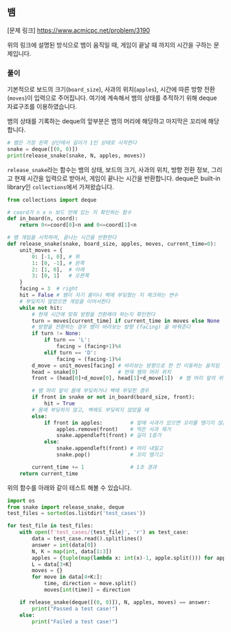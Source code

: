 ## 뱀
[문제 링크] https://www.acmicpc.net/problem/3190  

위의 링크에 설명된 방식으로 뱀이 움직일 때, 게임이 끝날 때 까지의 시간을 구하는 문제입니다.

### 풀이
기본적으로 보드의 크기(```board_size```), 사과의 위치(```apples```), 시간에 따른 방향 전환(```moves```)이 입력으로 주어집니다. 여기에 계속해서 뱀의 상태를 추적하기 위해 deque 자료구조를 이용하였습니다.  

뱀의 상태를 기록하는 deque의 앞부분은 뱀의 머리에 해당하고 마지막은 꼬리에 해당합니다.

```python
# 뱀은 가장 왼쪽 상단에서 길이가 1인 상태로 시작한다
snake = deque([(0, 0)])
print(release_snake(snake, N, apples, moves))
```

```release_snake```라는 함수는 뱀의 상태, 보드의 크기, 사과의 위치, 방향 전환 정보, 그리고 현재 시간을 입력으로 받아서, 게임이 끝나는 시간을 반환합니다. deque은 built-in library인 ```collections```에서 가져왔습니다.

```python
from collections import deque

# coord가 n x n 보드 안에 있는 지 확인하는 함수
def in_board(n, coord):
    return 0<=coord[0]<n and 0<=coord[1]<n

# 뱀 게임을 시작하여, 끝나는 시간을 반환한다
def release_snake(snake, board_size, apples, moves, current_time=0):
    unit_moves = {
        0: [-1, 0], # 위
        1: [0, -1], # 왼쪽
        2: [1, 0],  # 아래
        3: [0, 1]   # 오른쪽
    }
    facing = 3  # right
    hit = False # 뱀이 자기 몸이나 벽에 부딪혔는 지 체크하는 변수
    # 부딪치지 않았으면 게임을 이어서한다
    while not hit:
        # 현재 시간에 맞춰 방향을 전환해야 하는지 확인한다
        turn = moves[current_time] if current_time in moves else None
        # 방향을 전환하는 경우 뱀이 바라보는 방향 (facing) 을 바꿔준다
        if turn != None:
            if turn == 'L':
                facing = (facing+1)%4
            elif turn == 'D':
                facing = (facing-1)%4
        d_move = unit_moves[facing] # 바라보는 방향으로 한 칸 이동하는 움직임
        head = snake[0]             # 현재 뱀의 머리 위치
        front = (head[0]+d_move[0], head[1]+d_move[1])  # 뱀 머리 앞의 위치

        # 뱀 머리 앞이 몸에 부딪히거나 벽에 부딪힌 경우
        if front in snake or not in_board(board_size, front):
            hit = True
        # 몸에 부딪히지 않고, 벽에도 부딪히지 않았을 때
        else:
            if front in apples:         # 앞에 사과가 있으면 꼬리를 땡기지 않는다
                apples.remove(front)    # 먹은 사과 제거
                snake.appendleft(front) # 길이 1증가
            else:
                snake.appendleft(front) # 머리 내밀고
                snake.pop()             # 꼬리 땡기고

        current_time += 1               # 1초 경과
    return current_time
```

위의 함수를 아래와 같이 테스트 해볼 수 있습니다.
```python
import os
from snake import release_snake, deque
test_files = sorted(os.listdir('test_cases'))

for test_file in test_files:
    with open(f'test_cases/{test_file}', 'r') as test_case:
        data = test_case.read().splitlines()
        answer = int(data[0])
        N, K = map(int, data[1:3])
        apples = {tuple(map(lambda x: int(x)-1, apple.split())) for apple in data[3:3+K]}
        L = data[3+K]
        moves = {}
        for move in data[4+K:]:
            time, direction = move.split()
            moves[int(time)] = direction

    if release_snake(deque([(0, 0)]), N, apples, moves) == answer:
        print("Passed a test case!")
    else:
        print("Failed a test case!")
```